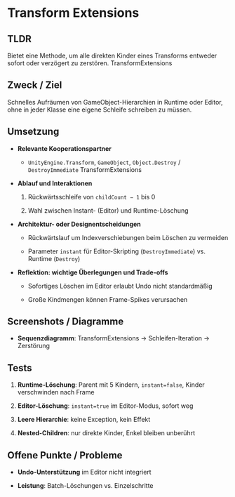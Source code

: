 # Transform Extensions

## TLDR

Bietet eine Methode, um alle direkten Kinder eines Transforms entweder sofort oder verzögert zu zerstören. TransformExtensions

## Zweck / Ziel

Schnelles Aufräumen von GameObject-Hierarchien in Runtime oder Editor, ohne in jeder Klasse eine eigene Schleife schreiben zu müssen.

## Umsetzung

- **Relevante Kooperationspartner**
    
    - `UnityEngine.Transform`, `GameObject`, `Object.Destroy` / `DestroyImmediate` TransformExtensions
        
- **Ablauf und Interaktionen**
    
    1. Rückwärts­schleife von `childCount − 1` bis 0
        
    2. Wahl zwischen Instant- (Editor) und Runtime-Löschung
        
- **Architektur- oder Designentscheidungen**
    
    - Rückwärts­lauf um Indexverschiebungen beim Löschen zu vermeiden
        
    - Parameter `instant` für Editor-Skripting (`DestroyImmediate`) vs. Runtime (`Destroy`)
        
- **Reflektion: wichtige Überlegungen und Trade-offs**
    
    - Sofortiges Löschen im Editor erlaubt Undo nicht standardmäßig
        
    - Große Kindmengen können Frame-Spikes verursachen
        

## Screenshots / Diagramme

- **Sequenzdiagramm**: TransformExtensions → Schleifen-Iteration → Zerstörung
    

## Tests

1. **Runtime-Löschung**: Parent mit 5 Kindern, `instant=false`, Kinder verschwinden nach Frame
    
2. **Editor-Löschung**: `instant=true` im Editor-Modus, sofort weg
    
3. **Leere Hierarchie**: keine Exception, kein Effekt
    
4. **Nested-Children**: nur direkte Kinder, Enkel bleiben unberührt
    

## Offene Punkte / Probleme

- **Undo-Unterstützung** im Editor nicht integriert
    
- **Leistung**: Batch-Löschungen vs. Einzelschritte